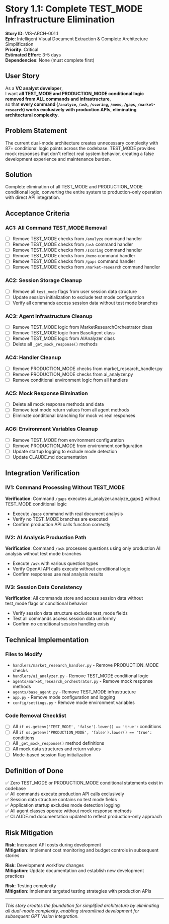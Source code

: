 # Story 1.1: Complete TEST_MODE Infrastructure Elimination

**Story ID**: VIS-ARCH-001.1  
**Epic**: Intelligent Visual Document Extraction & Complete Architecture Simplification  
**Priority**: Critical  
**Estimated Effort**: 3-5 days  
**Dependencies**: None (must complete first)  

## User Story

As a **VC analyst developer**,  
I want **all TEST_MODE and PRODUCTION_MODE conditional logic removed from ALL commands and infrastructure**,  
so that **every command (`/analyze`, `/ask`, `/scoring`, `/memo`, `/gaps`, `/market-research`) works exclusively with production APIs, eliminating architectural complexity**.

## Problem Statement

The current dual-mode architecture creates unnecessary complexity with 87+ conditional logic points across the codebase. TEST_MODE provides mock responses that don't reflect real system behavior, creating a false development experience and maintenance burden.

## Solution

Complete elimination of all TEST_MODE and PRODUCTION_MODE conditional logic, converting the entire system to production-only operation with direct API integration.

## Acceptance Criteria

### AC1: All Command TEST_MODE Removal
- [ ] Remove TEST_MODE checks from `/analyze` command handler
- [ ] Remove TEST_MODE checks from `/ask` command handler  
- [ ] Remove TEST_MODE checks from `/scoring` command handler
- [ ] Remove TEST_MODE checks from `/memo` command handler
- [ ] Remove TEST_MODE checks from `/gaps` command handler
- [ ] Remove TEST_MODE checks from `/market-research` command handler

### AC2: Session Storage Cleanup
- [ ] Remove all `test_mode` flags from user session data structure
- [ ] Update session initialization to exclude test mode configuration
- [ ] Verify all commands access session data without test mode branches

### AC3: Agent Infrastructure Cleanup
- [ ] Remove TEST_MODE logic from MarketResearchOrchestrator class
- [ ] Remove TEST_MODE logic from BaseAgent class  
- [ ] Remove TEST_MODE logic from AIAnalyzer class
- [ ] Delete all `_get_mock_response()` methods

### AC4: Handler Cleanup
- [ ] Remove PRODUCTION_MODE checks from market_research_handler.py
- [ ] Remove PRODUCTION_MODE checks from ai_analyzer.py
- [ ] Remove conditional environment logic from all handlers

### AC5: Mock Response Elimination
- [ ] Delete all mock response methods and data
- [ ] Remove test mode return values from all agent methods
- [ ] Eliminate conditional branching for mock vs real responses

### AC6: Environment Variables Cleanup
- [ ] Remove TEST_MODE from environment configuration
- [ ] Remove PRODUCTION_MODE from environment configuration  
- [ ] Update startup logging to exclude mode detection
- [ ] Update CLAUDE.md documentation

## Integration Verification

### IV1: Command Processing Without TEST_MODE
**Verification**: Command `/gaps` executes ai_analyzer.analyze_gaps() without TEST_MODE conditional logic
- Execute `/gaps` command with real document analysis
- Verify no TEST_MODE branches are executed
- Confirm production API calls function correctly

### IV2: AI Analysis Production Path
**Verification**: Command `/ask` processes questions using only production AI analysis without test mode branches  
- Execute `/ask` with various question types
- Verify OpenAI API calls execute without conditional logic
- Confirm responses use real analysis results

### IV3: Session Data Consistency
**Verification**: All commands store and access session data without test_mode flags or conditional behavior
- Verify session data structure excludes test_mode fields
- Test all commands access session data uniformly
- Confirm no conditional session handling exists

## Technical Implementation

### Files to Modify
- `handlers/market_research_handler.py` - Remove PRODUCTION_MODE checks
- `handlers/ai_analyzer.py` - Remove TEST_MODE conditional logic
- `agents/market_research_orchestrator.py` - Remove mock response methods
- `agents/base_agent.py` - Remove TEST_MODE infrastructure
- `app.py` - Remove mode configuration and logging
- `config/settings.py` - Remove mode environment variables

### Code Removal Checklist
- [ ] All `if os.getenv('TEST_MODE', 'false').lower() == 'true':` conditions
- [ ] All `if os.getenv('PRODUCTION_MODE', 'false').lower() == 'true':` conditions  
- [ ] All `_get_mock_response()` method definitions
- [ ] All mock data structures and return values
- [ ] Mode-based session flag initialization

## Definition of Done

✅ Zero TEST_MODE or PRODUCTION_MODE conditional statements exist in codebase  
✅ All commands execute production API calls exclusively  
✅ Session data structure contains no test mode fields  
✅ Application startup excludes mode detection logging  
✅ All agent classes operate without mock response methods  
✅ CLAUDE.md documentation updated to reflect production-only approach  

## Risk Mitigation

**Risk**: Increased API costs during development  
**Mitigation**: Implement cost monitoring and budget controls in subsequent stories

**Risk**: Development workflow changes  
**Mitigation**: Update documentation and establish new development practices

**Risk**: Testing complexity  
**Mitigation**: Implement targeted testing strategies with production APIs

---

*This story creates the foundation for simplified architecture by eliminating all dual-mode complexity, enabling streamlined development for subsequent GPT Vision integration.*